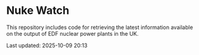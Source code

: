 # Nuke Watch

This repository includes code for retrieving the latest information available on the output of EDF nuclear power plants in the UK.

Last updated: 2025-10-09 20:13